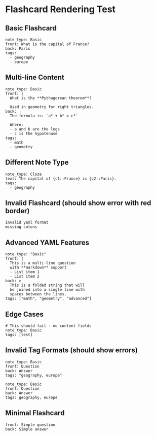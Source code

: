 # Flashcard Rendering Test

## Basic Flashcard

```flashcard
note_type: Basic
front: What is the capital of France?
back: Paris
tags:
  - geography
  - europe
```

## Multi-line Content

```flashcard
note_type: Basic
front: |
  What is the **Pythagorean theorem**?
  
  Used in geometry for right triangles.
back: |
  The formula is: `a² + b² = c²`
  
  Where:
  - a and b are the legs
  - c is the hypotenuse
tags:
  - math
  - geometry
```

## Different Note Type

```flashcard
note_type: Cloze
text: The capital of {c1::France} is {c2::Paris}.
tags:
  - geography
```

## Invalid Flashcard (should show error with red border)

```flashcard
invalid yaml format
missing colons
```

## Advanced YAML Features

```flashcard
note_type: "Basic"
front: |
  This is a multi-line question
  with **markdown** support
  - List item 1
  - List item 2
back: >
  This is a folded string that will
  be joined into a single line with
  spaces between the lines.
tags: ["math", "geometry", "advanced"]
```

## Edge Cases

```flashcard
# This should fail - no content fields
note_type: Basic
tags: [test]
```

## Invalid Tag Formats (should show errors)

```flashcard
note_type: Basic
front: Question
back: Answer
tags: "geography, europe"
```

```flashcard
note_type: Basic
front: Question
back: Answer
tags: geography, europe
```

## Minimal Flashcard

```flashcard
front: Simple question
back: Simple answer
```
